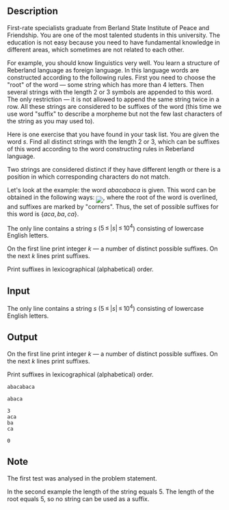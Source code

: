 ## Description

<div><p>First-rate specialists graduate from Berland State Institute of Peace and Friendship. You are one of the most talented students in this university. The education is not easy because you need to have fundamental knowledge in different areas, which sometimes are not related to each other. </p><p>For example, you should know linguistics very well. You learn a structure of Reberland language as foreign language. In this language words are constructed according to the following rules. First you need to choose the "root" of the word — some string which has more than <span class="tex-span">4</span> letters. Then several strings with the length <span class="tex-span">2</span> or <span class="tex-span">3</span> symbols are appended to this word. The only restriction — <span class="tex-font-style-it"> it is not allowed to append the same string twice in a row</span>. All these strings are considered to be suffixes of the word (this time we use word "suffix" to describe a morpheme but not the few last characters of the string as you may used to). </p><p>Here is one exercise that you have found in your task list. You are given the word <span class="tex-span"><i>s</i></span>. Find all distinct strings with the length <span class="tex-span">2</span> or <span class="tex-span">3</span>, which can be suffixes of this word according to the word constructing rules in Reberland language. </p><p>Two strings are considered distinct if they have different length or there is a position in which corresponding characters do not match. </p><p>Let's look at the example: the word <span class="tex-span"><i>abacabaca</i></span> is given. This word can be obtained in the following ways: <img align="middle" class="tex-formula" src="file://zH2zG03A.png" style="max-width: 100.0%;max-height: 100.0%;">, where the root of the word is overlined, and suffixes are marked by "corners". Thus, the set of possible suffixes for this word is <span class="tex-span">{<i>aca</i>, <i>ba</i>, <i>ca</i>}</span>. </p></div><div class="input-specification"><p>The only line contains a string <span class="tex-span"><i>s</i></span> (<span class="tex-span">5 ≤ |<i>s</i>| ≤ 10<sup class="upper-index">4</sup></span>) consisting of lowercase English letters.</p></div><div class="output-specification"><p>On the first line print integer <span class="tex-span"><i>k</i></span> — a number of distinct possible suffixes. On the next <span class="tex-span"><i>k</i></span> lines print suffixes. </p><p>Print suffixes in lexicographical (alphabetical) order. </p></div>

## Input

<p>The only line contains a string <span class="tex-span"><i>s</i></span> (<span class="tex-span">5 ≤ |<i>s</i>| ≤ 10<sup class="upper-index">4</sup></span>) consisting of lowercase English letters.</p>

## Output

<p>On the first line print integer <span class="tex-span"><i>k</i></span> — a number of distinct possible suffixes. On the next <span class="tex-span"><i>k</i></span> lines print suffixes. </p><p>Print suffixes in lexicographical (alphabetical) order. </p>





```input1
abacabaca

```




```input2
abaca

```




```output1
3
aca
ba
ca

```




```output2
0

```



## Note

<p>The first test was analysed in the problem statement. </p><p>In the second example the length of the string equals <span class="tex-span">5</span>. The length of the root equals 5, so no string can be used as a suffix.</p>
